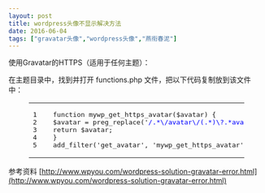 ```yaml
---
layout: post
title: wordpress头像不显示解决方法
date: 2016-06-04
tags: ["gravatar头像","wordpress头像","燕衔春泥"]
---
```


<!-- build time:Sat Jun 23 2018 12:05:15 GMT+0800 (中国标准时间) -->

使用Gravatar的HTTPS（适用于任何主题）：

在主题目录中，找到并打开 functions.php 文件，把以下代码复制放到该文件中：
<figure class="highlight php"><table><tr><td class="gutter"><pre><span class="line">1</span>  
<span class="line">2</span>  
<span class="line">3</span>  
<span class="line">4</span>  
<span class="line">5</span>  
</pre></td><td class="code"><pre><span class="line"><span class="function"><span class="keyword">function</span> <span class="title">mywp_get_https_avatar</span><span class="params">($avatar)</span> </span>&#123;</span>  
<span class="line">$avatar = preg_replace(<span class="string">'<span style="color: #0000ff;">/.*\/avatar\/(.*)\?.*avatar\-([\d]+).*/</span>'</span>,<span class="string">'&lt;img src="https://secure.gravatar.com/avatar/$1?s=$2" class="avatar avatar-$2" height="$2" width="$2"&gt;'</span>,$avatar);</span>  
<span class="line"><span class="keyword">return</span> $avatar;</span>  
<span class="line">&#125;</span>  
<span class="line">add_filter(<span class="string">'get_avatar'</span>, <span class="string">'mywp_get_https_avatar'</span>);</span>  
</pre></td></tr></table></figure>

参考资料 [http://www.wpyou.com/wordpress-solution-gravatar-error.html](http://www.wpyou.com/wordpress-solution-gravatar-error.html)
<!-- rebuild by neat -->